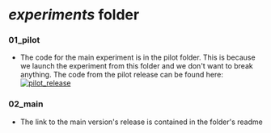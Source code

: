 # *experiments* folder

### 01_pilot
* The code for the main experiment is in the pilot folder. This is because we launch the experiment from this folder and we don't want to break anything. The code from the pilot release can be found here: [![pilot_release](https://img.shields.io/badge/pilot%20release-1.0-darkgreen.svg)](https://github.com/nora-maleki/conformity-of-norms-replication/releases/tag/1.0_pilot_version)

### 02_main
* The link to the main version's release is contained in the folder's readme
